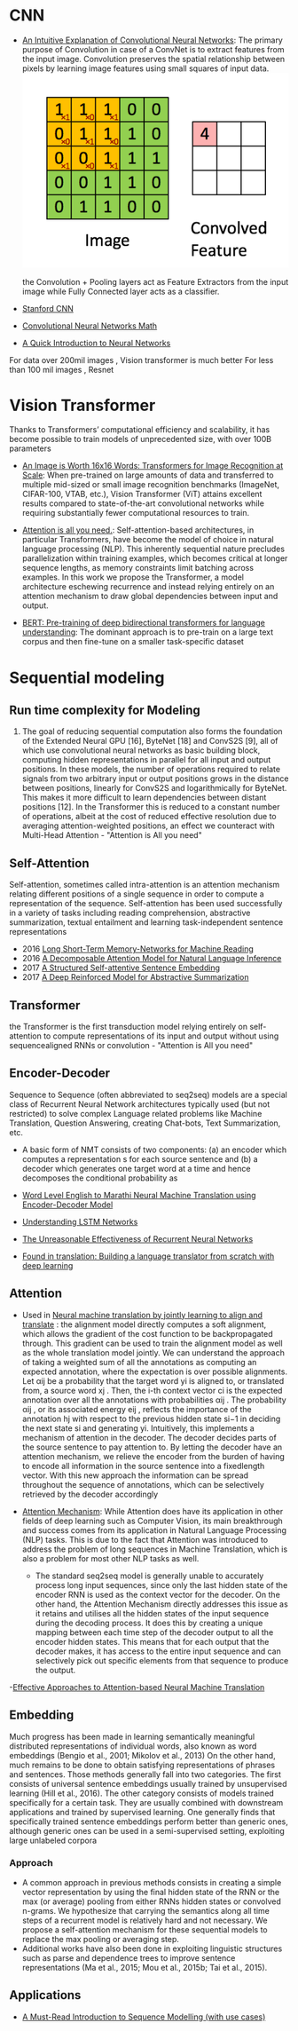 # CNN
- [An Intuitive Explanation of Convolutional Neural Networks](https://ujjwalkarn.me/2016/08/11/intuitive-explanation-convnets/):
    The primary purpose of Convolution in case of a ConvNet is to extract features from the input image. Convolution preserves the spatial relationship between pixels by learning image features using small squares of input data.
    ![Tux, the Linux mascot](./images/convolution_schematic.gif)

    the Convolution + Pooling layers act as Feature Extractors from the input image while Fully Connected layer acts as a classifier.
- [Stanford CNN](https://cs231n.github.io/convolutional-networks/)
- [Convolutional Neural Networks Math](https://andrew.gibiansky.com/blog/machine-learning/convolutional-neural-networks/)
- [A Quick Introduction to Neural Networks](https://ujjwalkarn.me/2016/08/09/quick-intro-neural-networks/)


For data over 200mil images , Vision transformer is much better
For less than 100 mil images , Resnet

# Vision Transformer
Thanks
to Transformers’ computational efficiency and scalability, it has become possible to train models of
unprecedented size, with over 100B parameters

- [An Image is Worth 16x16 Words: Transformers for Image Recognition at Scale](https://arxiv.org/abs/2010.11929): When pre-trained on large amounts of
data and transferred to multiple mid-sized or small image recognition benchmarks
(ImageNet, CIFAR-100, VTAB, etc.), Vision Transformer (ViT) attains excellent
results compared to state-of-the-art convolutional networks while requiring substantially
fewer computational resources to train.


- [Attention is all you need.](https://arxiv.org/pdf/1706.03762.pdf): Self-attention-based architectures, in particular Transformers, have become the model of choice in natural language processing (NLP). This inherently
sequential nature precludes parallelization within training examples, which becomes critical at longer
sequence lengths, as memory constraints limit batching across examples.  In this work we propose the Transformer, a model architecture eschewing recurrence and instead
relying entirely on an attention mechanism to draw global dependencies between input and output.

- [BERT: Pre-training of deep
bidirectional transformers for language understanding](https://arxiv.org/abs/1810.04805): The dominant approach is to pre-train on
a large text corpus and then fine-tune on a smaller task-specific dataset


# Sequential modeling
## Run time complexity for Modeling
1.  The goal of reducing sequential computation also forms the foundation of the Extended Neural GPU
[16], ByteNet [18] and ConvS2S [9], all of which use convolutional neural networks as basic building
block, computing hidden representations in parallel for all input and output positions. In these models,
the number of operations required to relate signals from two arbitrary input or output positions grows
in the distance between positions, linearly for ConvS2S and logarithmically for ByteNet. This makes
it more difficult to learn dependencies between distant positions [12]. In the Transformer this is
reduced to a constant number of operations, albeit at the cost of reduced effective resolution due
to averaging attention-weighted positions, an effect we counteract with Multi-Head Attention    - "Attention is All you need"

## Self-Attention
Self-attention, sometimes called intra-attention is an attention mechanism relating different positions
of a single sequence in order to compute a representation of the sequence. Self-attention has been
used successfully in a variety of tasks including reading comprehension, abstractive summarization,
textual entailment and learning task-independent sentence representations

- 2016 [Long Short-Term Memory-Networks for Machine Reading](https://arxiv.org/abs/1601.06733)
- 2016 [A Decomposable Attention Model for Natural Language Inference
](https://arxiv.org/abs/1606.01933)
- 2017 [A Structured Self-attentive Sentence Embedding](https://arxiv.org/abs/1703.03130)
- 2017 [A Deep Reinforced Model for Abstractive Summarization
](https://arxiv.org/abs/1705.04304)

## Transformer
the Transformer is the first transduction model relying
entirely on self-attention to compute representations of its input and output without using sequencealigned
RNNs or convolution -  "Attention is All you need"
## Encoder-Decoder
Sequence to Sequence (often abbreviated to seq2seq) models are a special class of Recurrent Neural Network architectures typically used (but not restricted) to solve complex Language related problems like Machine Translation, Question Answering, creating Chat-bots, Text Summarization, etc.

- A
basic form of NMT consists of two components:
(a) an encoder which computes a representation s
for each source sentence and (b) a decoder which
generates one target word at a time and hence decomposes
the conditional probability as

- [Word Level English to Marathi Neural Machine Translation using Encoder-Decoder Model](https://towardsdatascience.com/word-level-english-to-marathi-neural-machine-translation-using-seq2seq-encoder-decoder-lstm-model-1a913f2dc4a7)
- [Understanding LSTM Networks](http://colah.github.io/posts/2015-08-Understanding-LSTMs/)
- [The Unreasonable Effectiveness of Recurrent Neural Networks](http://karpathy.github.io/2015/05/21/rnn-effectiveness/)
- [Found in translation: Building a language translator from scratch with deep learning](https://blog.floydhub.com/language-translator/)
## Attention
- Used in [Neural machine translation by jointly
learning to align and translate](https://arxiv.org/pdf/1409.0473.pdf) : the alignment model directly computes a soft alignment, which allows the gradient of the cost function to be backpropagated through.
This gradient can be used to train the alignment model as well as the whole translation model jointly.
We can understand the approach of taking a weighted sum of all the annotations as computing an
expected annotation, where the expectation is over possible alignments. Let αij be a probability that
the target word yi
is aligned to, or translated from, a source word xj . Then, the i-th context vector
ci is the expected annotation over all the annotations with probabilities αij .
The probability αij , or its associated energy eij , reflects the importance of the annotation hj with
respect to the previous hidden state si−1 in deciding the next state si and generating yi. Intuitively,
this implements a mechanism of attention in the decoder. The decoder decides parts of the source
sentence to pay attention to. By letting the decoder have an attention mechanism, we relieve the
encoder from the burden of having to encode all information in the source sentence into a fixedlength vector. With this new approach the information can be spread throughout the sequence of
annotations, which can be selectively retrieved by the decoder accordingly

- [Attention Mechanism](https://blog.floydhub.com/attention-mechanism/): While Attention does have its application in other fields of deep learning such as Computer Vision, its main breakthrough and success comes from its application in Natural Language Processing (NLP) tasks. This is due to the fact that Attention was introduced to address the problem of long sequences in Machine Translation, which is also a problem for most other NLP tasks as well.

  - The standard seq2seq model is generally unable to accurately process long input sequences, since only the last hidden state of the encoder RNN is used as the context vector for the decoder. On the other hand, the Attention Mechanism directly addresses this issue as it retains and utilises all the hidden states of the input sequence during the decoding process. It does this by creating a unique mapping between each time step of the decoder output to all the encoder hidden states. This means that for each output that the decoder makes, it has access to the entire input sequence and can selectively pick out specific elements from that sequence to produce the output.

-[Effective Approaches to Attention-based Neural Machine Translation](https://arxiv.org/pdf/1508.04025.pdf)

## Embedding
Much progress has been made in learning semantically meaningful distributed representations of
individual words, also known as word embeddings (Bengio et al., 2001; Mikolov et al., 2013)
On the other hand, much remains to be done to obtain satisfying representations of phrases and
sentences. Those methods generally fall into two categories. The first consists of universal sentence
embeddings usually trained by unsupervised learning (Hill et al., 2016). The other category consists of models trained specifically for a certain task.
They are usually
combined with downstream applications and trained by supervised learning. One generally finds
that specifically trained sentence embeddings perform better than generic ones, although generic
ones can be used in a semi-supervised setting, exploiting large unlabeled corpora

### Approach
- A common approach in previous
methods consists in creating a simple vector representation by using the final hidden state of the
RNN or the max (or average) pooling from either RNNs hidden states or convolved n-grams. We hypothesize that carrying the semantics along
all time steps of a recurrent model is relatively hard and not necessary. We propose a self-attention
mechanism for these sequential models to replace the max pooling or averaging step.
- Additional works have also been done in exploiting linguistic structures such as parse and dependence
trees to improve sentence representations (Ma et al., 2015; Mou et al., 2015b; Tai et al., 2015).

## Applications
- [A Must-Read Introduction to Sequence Modelling (with use cases)](https://www.analyticsvidhya.com/blog/2018/04/sequence-modelling-an-introduction-with-practical-use-cases/)
